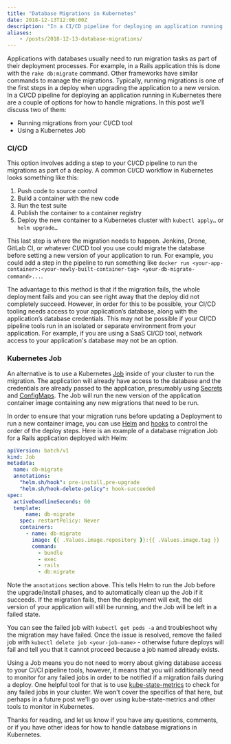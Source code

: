 ```yaml
---
title: "Database Migrations in Kubernetes"
date: 2018-12-13T12:00:00Z
description: "In a CI/CD pipeline for deploying an application running in Kubernetes, there are a couple of options for how to handle migrations. In this post we’ll discuss two of them: running migrations from your CI/CD tool, and using a Kubernetes Job resource."
aliases:
    - /posts/2018-12-13-database-migrations/
---
```


Applications with databases usually need to run migration tasks as part of their deployment processes. For example, in a Rails application this is done with the `rake db:migrate` command. Other frameworks have similar commands to manage the migrations.  Typically, running migrations is one of the first steps in a deploy when upgrading the application to a new version. In a CI/CD pipeline for deploying an application running in Kubernetes there are a couple of options for how to handle migrations. In this post we’ll discuss two of them:

- Running migrations from your CI/CD tool
- Using a Kubernetes Job


### CI/CD

This option involves adding a step to your CI/CD pipeline to run the migrations as part of a deploy. A common CI/CD workflow in Kubernetes looks something like this:

1. Push code to source control
2. Build a container with the new code
3. Run the test suite
4. Publish the container to a container registry
5. Deploy the new container to a Kubernetes cluster with `kubectl apply…` or `helm upgrade…`

This last step is where the migration needs to happen. Jenkins, Drone, GitLab CI, or whatever CI/CD tool you use could migrate the database before setting a new version of your application to run. For example, you could add a step in the pipeline to run something like `docker run <your-app-container>:<your-newly-built-container-tag> <your-db-migrate-command>...`.

The advantage to this method is that if the migration fails, the whole deployment fails and you can see right away that the deploy did not completely succeed. However, in order for this to be possible, your CI/CD tooling needs access to your application’s database, along with the application’s database credentials. This may not be possible if your CI/CD pipeline tools run in an isolated or separate environment from your application. For example, if you are using a SaaS CI/CD tool, network access to your application's database may not be an option.
<!--more-->

### Kubernetes Job

An alternative is to use a Kubernetes [Job](https://kubernetes.io/docs/concepts/workloads/controllers/jobs-run-to-completion/) inside of your cluster to run the migration. The application will already have access to the database and the credentials are already passed to the application, presumably using [Secrets](https://kubernetes.io/docs/concepts/configuration/secret/) and [ConfigMaps](https://kubernetes.io/docs/tasks/configure-pod-container/configure-pod-configmap/). The Job will run the new version of the application container image containing any new migrations that need to be run.

In order to ensure that your migration runs before updating a Deployment to run a new container image, you can use [Helm](https://www.helm.sh/) and [hooks](https://github.com/helm/helm/blob/master/docs/charts_hooks.md) to control the order of the deploy steps. Here is an example of a database migration Job for a Rails application deployed with Helm:

```YAML
apiVersion: batch/v1
kind: Job
metadata:
  name: db-migrate
  annotations:
    "helm.sh/hook": pre-install,pre-upgrade
    "helm.sh/hook-delete-policy": hook-succeeded
spec:
  activeDeadlineSeconds: 60
  template:
      name: db-migrate
    spec: restartPolicy: Never
    containers:
      - name: db-migrate
        image: {{ .Values.image.repository }}:{{ .Values.image.tag }}
        command:
          - bundle
          - exec
          - rails
          - db:migrate
```

Note the `annotations` section above. This tells Helm to run the Job before the upgrade/install phases, and to automatically clean up the Job if it succeeds. If the migration fails, then the deployment will exit, the old version of your application will still be running, and the Job will be left in a failed state.

You can see the failed job with `kubectl get pods -a` and troubleshoot why the migration may have failed. Once the issue is resolved, remove the failed job with `kubectl delete job <your-job-name>` - otherwise future deploys will fail and tell you that it cannot proceed because a job named <your-job-name> already exists.

Using a Job means you do not need to worry about giving database access to your CI/CI pipeline tools, however, it means that you will additionally need to monitor for any failed jobs in order to be notified if a migration fails during a deploy. One helpful tool for that is to use [kube-state-metrics](https://github.com/kubernetes/kube-state-metrics) to check for any failed jobs in your cluster. We won't cover the specifics of that here, but perhaps in a future post we'll go over using kube-state-metrics and other tools to monitor in Kubernetes.

Thanks for reading, and let us know if you have any questions, comments, or if you have other ideas for how to handle database migrations in Kubernetes.
